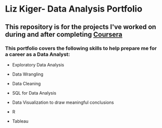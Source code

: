 # Liz Kiger- Data Analysis Portfolio #

## This repository is for the projects I've worked on during and after completing [Coursera](https://www.coursera.org/user/b4546d6febf68f221ab714cffa487c4c) ##

### This portfolio covers the following skills to help prepare me for a career as a Data Analyst: ###

* Exploratory Data Analysis 

* Data Wrangling

* Data Cleaning

* SQL for Data Analysis

* Data Visualization to draw meaningful conclusions

* R

* Tableau





